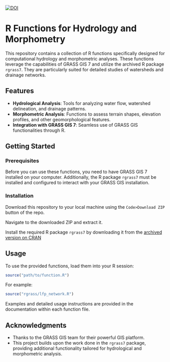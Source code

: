 [![DOI](https://zenodo.org/badge/151991844.svg)](https://doi.org/10.5281/zenodo.15033018)

# R Functions for Hydrology and Morphometry

This repository contains a collection of R functions specifically designed for computational hydrology and morphometric analyses. These functions leverage the capabilities of GRASS GIS 7 and utilize the archived R package `rgrass7`. They are particularly suited for detailed studies of watersheds and drainage networks.

## Features

- **Hydrological Analysis**: Tools for analyzing water flow, watershed delineation, and drainage patterns.
- **Morphometric Analysis**: Functions to assess terrain shapes, elevation profiles, and other geomorphological features.
- **Integration with GRASS GIS 7**: Seamless use of GRASS GIS functionalities through R.

## Getting Started

### Prerequisites

Before you can use these functions, you need to have GRASS GIS 7 installed on your computer. Additionally, the R package `rgrass7` must be installed and configured to interact with your GRASS GIS installation.

### Installation

Download this repository to your local machine using the `Code>Download ZIP` button of the repo.

Navigate to the downloaded ZIP and extract it.

Install the required R package `rgrass7` by downloading it from the [archived version on CRAN](https://cran.r-project.org/web/packages/rgrass7/index.html)

## Usage

To use the provided functions, load them into your R session:

```R
source("path/to/function.R")
```

For example:

```R
source("rgrass/lfp_network.R")
```

Examples and detailed usage instructions are provided in the documentation within each function file.

## Acknowledgments

- Thanks to the GRASS GIS team for their powerful GIS platform.
- This project builds upon the work done in the `rgrass7` package, providing additional functionality tailored for hydrological and morphometric analysis.
